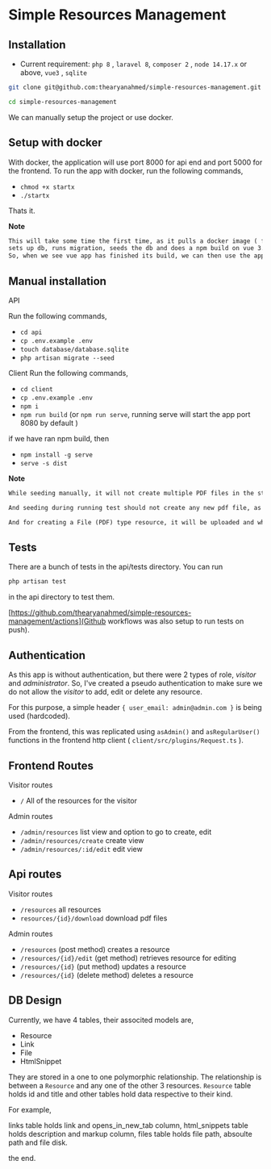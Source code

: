 # Simple Resources Management

## Installation


- Current requirement: `php 8` , `laravel 8`, `composer 2` , `node 14.17.x` or above, `vue3` , `sqlite`

```bash
git clone git@github.com:thearyanahmed/simple-resources-management.git
```


```bash
cd simple-resources-management
```

We can manually setup the project or use docker. 

## Setup with docker

With docker, the application will use port 8000 for api end and port 5000 for the frontend.
To run the app with docker, run the following commands,

- `chmod +x startx`
- `./startx`

Thats it.

**Note** 
```txt
This will take some time the first time, as it pulls a docker image ( for dev mode, not optimized ), pulls in the composer and node dependencies,
sets up db, runs migration, seeds the db and does a npm build on vue 3.
So, when we see vue app has finished its build, we can then use the app on https://localhost:5000.
```

## Manual installation

API 

Run the following commands,

- `cd api`
- `cp .env.example .env`
- `touch database/database.sqlite`
- `php artisan migrate --seed`

Client
Run the following commands,

- `cd client`
- `cp .env.example .env`
- `npm i`
- `npm run build` (or `npm run serve`, running serve will start the app port 8080 by default )

if we have ran npm build, then
- `npm install -g serve`
- `serve -s dist`


**Note**
```txt
While seeding manually, it will not create multiple PDF files in the storage, it will use the same file's path so it doesn't take too much space.

And seeding during running test should not create any new pdf file, as Storage is faked during boot.

And for creating a File (PDF) type resource, it will be uploaded and while updating, it should delete the previous one if needed.
```

## Tests 

There are a bunch of tests in the api/tests directory. You can run
```bash
php artisan test
```

in the api directory to test them.

[https://github.com/thearyanahmed/simple-resources-management/actions](Github workflows was also setup to run tests on push).

## Authentication

As this app is without authentication, but there were 2 types of role, *visitor* and *administrator*. So, I've created a pseudo authentication to make sure we do not allow
the *visitor* to add, edit or delete any resource.

For this purpose, a simple header `{ user_email: admin@admin.com }` is being used (hardcoded).

From the frontend, this was replicated using `asAdmin()` and `asRegularUser()` functions in the frontend http client ( `client/src/plugins/Request.ts` ).

## Frontend Routes

Visitor routes
- `/` All of the resources for the visitor 

Admin routes
- `/admin/resources` list view and option to go to create, edit
- `/admin/resources/create` create view
- `/admin/resources/:id/edit` edit view


## Api routes

Visitor routes
- `/resources` all resources
- `resources/{id}/download` download pdf files

Admin routes
- `/resources` (post method) creates a resource 
- `/resources/{id}/edit` (get method) retrieves resource for editing
- `/resources/{id}` (put method) updates a resource 
- `/resources/{id}` (delete method) deletes a resource 

## DB Design

Currently, we have 4 tables, their associted models are,

- Resource
- Link
- File
- HtmlSnippet

They are stored in a one to one polymorphic relationship. The relationship is between a `Resource` and any one of the other 3 resources. `Resource` table holds 
id and title and other tables hold data respective to their kind.

For example,

links table holds link and opens_in_new_tab column,
html_snippets table holds description and markup column,
files table holds file path, absoulte path and file disk.


the end.